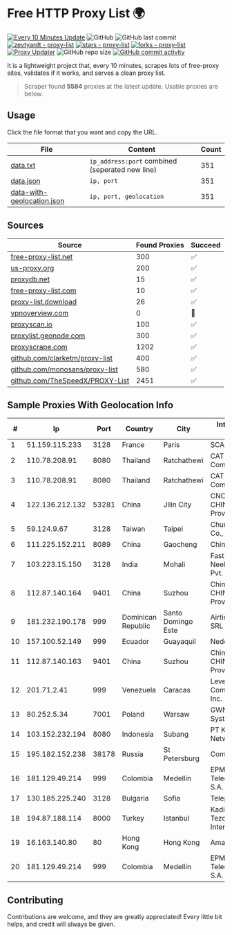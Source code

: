 
# Free HTTP Proxy List 🌍

[![Every 10 Minutes Update](https://github.com/mertguvencli/http-proxy-list/actions/workflows/main.yml/badge.svg?branch=main)](https://github.com/mertguvencli/http-proxy-list/actions/workflows/main.yml)
![GitHub](https://img.shields.io/github/license/mertguvencli/http-proxy-list)
![GitHub last commit](https://img.shields.io/github/last-commit/mertguvencli/http-proxy-list)
[![zevtyardt - proxy-list](https://img.shields.io/static/v1?label=zevtyardt&message=proxy-list&color=blue&logo=github)](https://github.com/zevtyardt/proxy-list "Go to GitHub repo")
[![stars - proxy-list](https://img.shields.io/github/stars/zevtyardt/proxy-list?style=social)](https://github.com/zevtyardt/proxy-list)
[![forks - proxy-list](https://img.shields.io/github/forks/zevtyardt/proxy-list?style=social)](https://github.com/zevtyardt/proxy-list)
[![Proxy Updater](https://github.com/zevtyardt/proxy-list/workflows/Proxy%20Updater/badge.svg)](https://github.com/zevtyardt/proxy-list/actions?query=workflow:"Proxy+Updater")
![GitHub repo size](https://img.shields.io/github/repo-size/zevtyardt/proxy-list)
[![GitHub commit activity](https://img.shields.io/github/commit-activity/m/zevtyardt/proxy-list?logo=commits)](https://github.com/zevtyardt/proxy-list/commits/main)

It is a lightweight project that, every 10 minutes, scrapes lots of free-proxy sites, validates if it works, and serves a clean proxy list.

> Scraper found **5584** proxies at the latest update. Usable proxies are below.

## Usage

Click the file format that you want and copy the URL.

|File|Content|Count|
|----|-------|-----|
|[data.txt](https://raw.githubusercontent.com/mertguvencli/http-proxy-list/main/proxy-list/data.txt)|`ip_address:port` combined (seperated new line)|351|
|[data.json](https://raw.githubusercontent.com/mertguvencli/http-proxy-list/main/proxy-list/data.json)|`ip, port`|351|
|[data-with-geolocation.json](https://raw.githubusercontent.com/mertguvencli/http-proxy-list/main/proxy-list/data-with-geolocation.json)|`ip, port, geolocation`|351|

## Sources

|Source|Found Proxies|Succeed|
|------|-------------|-------|
|[free-proxy-list.net](https://free-proxy-list.net)|300|✅|
|[us-proxy.org](https://www.us-proxy.org)|200|✅|
|[proxydb.net](http://proxydb.net)|15|✅|
|[free-proxy-list.com](https://free-proxy-list.com/?page=&port=&type%5B%5D=http&type%5B%5D=https&up_time=0&search=Search)|10|✅|
|[proxy-list.download](https://www.proxy-list.download/HTTP)|26|✅|
|[vpnoverview.com](https://vpnoverview.com/privacy/anonymous-browsing/free-proxy-servers)|0|🚫|
|[proxyscan.io](https://www.proxyscan.io)|100|✅|
|[proxylist.geonode.com](https://proxylist.geonode.com/api/proxy-list?limit=300&page=1&sort_by=lastChecked&sort_type=desc&protocols=http,https)|300|✅|
|[proxyscrape.com](https://api.proxyscrape.com/v2/?request=displayproxies&protocol=http&timeout=10000&country=all&ssl=all&anonymity=all)|1202|✅|
|[github.com/clarketm/proxy-list](https://raw.githubusercontent.com/clarketm/proxy-list/master/proxy-list-raw.txt)|400|✅|
|[github.com/monosans/proxy-list](https://raw.githubusercontent.com/monosans/proxy-list/main/proxies/http.txt)|580|✅|
|[github.com/TheSpeedX/PROXY-List](https://raw.githubusercontent.com/TheSpeedX/PROXY-List/master/http.txt)|2451|✅|


## Sample Proxies With Geolocation Info

|#|Ip|Port|Country|City|Internet Service Provider|
|-|--|----|-------|----|-------------------------|
|1|51.159.115.233|3128|France|Paris|SCALEWAY|
|2|110.78.208.91|8080|Thailand|Ratchathewi|CAT Telecom Public Company Limited|
|3|110.78.208.91|8080|Thailand|Ratchathewi|CAT Telecom Public Company Limited|
|4|122.136.212.132|53281|China|Jilin City|CNC Group CHINA169 Jilin Province Network|
|5|59.124.9.67|3128|Taiwan|Taipei|Chunghwa Telecom Co., Ltd.|
|6|111.225.152.211|8089|China|Gaocheng|Chinanet|
|7|103.223.15.150|3128|India|Mohali|Fastway Shree Neelkanth Network Pvt. Ltd|
|8|112.87.140.164|9401|China|Suzhou|China Unicom CHINA169 Jiangsu Province Network|
|9|181.232.190.178|999|Dominican Republic|Santo Domingo Este|Airtime Technology SRL|
|10|157.100.52.149|999|Ecuador|Guayaquil|Nedetel S.A.|
|11|112.87.140.163|9401|China|Suzhou|China Unicom CHINA169 Jiangsu Province Network|
|12|201.71.2.41|999|Venezuela|Caracas|Level 3 Communications, Inc.|
|13|80.252.5.34|7001|Poland|Warsaw|GWNET Autonomus System|
|14|103.152.232.194|8080|Indonesia|Subang|PT Kingpolah Network Solutions|
|15|195.182.152.238|38178|Russia|St Petersburg|Comlink ISP|
|16|181.129.49.214|999|Colombia|Medellín|EPM Telecomunicaciones S.A. E.S.P.|
|17|130.185.225.240|3128|Bulgaria|Sofia|Telepoint Ltd|
|18|194.87.188.114|8000|Turkey|Istanbul|Kadir Huseyin Tezcan Nosspeed Internet Teknolojileri|
|19|16.163.140.80|80|Hong Kong|Hong Kong|Amazon.com|
|20|181.129.49.214|999|Colombia|Medellín|EPM Telecomunicaciones S.A. E.S.P.|



## Contributing

Contributions are welcome, and they are greatly appreciated! Every
little bit helps, and credit will always be given.

